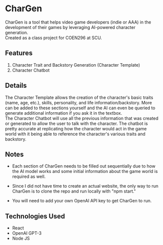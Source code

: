 # CharGen 
CharGen is a tool that helps video game developers (indie or AAA) in the development of their games by leveraging AI-powered character generation. \
Created as a class project for COEN296 at SCU.

## Features
1. Character Trait and Backstory Generation (Character Template)
2. Character Chatbot

## Details
The Character Template allows the creation of the character's basic traits (name, age, etc.), skills, personality, and life information/backstory. More can be added to these sections yourself and the AI can even be queried to generate additional information if you ask it in the textbox. \
The Character Chatbot will use all the previous information that was created or generated to allow the user to talk with the character. The chatbot is pretty accurate at replicating how the character would act in the game world with it being able to reference the character's various traits and backstory.

## Notes
* Each section of CharGen needs to be filled out sequentially due to how the AI model works and some initial information about the game world is required as well.

* Since I did not have time to create an actual website, the only way to run CharGen is to clone the repo and run locally with "npm start."

* You will need to add your own OpenAI API key to get CharGen to run.

## Technologies Used
* React
* OpenAI GPT-3
* Node JS
